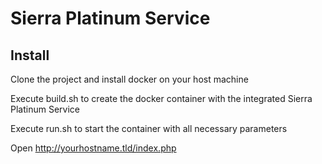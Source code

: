 # Sierra Platinum Service
## Install

Clone the project and install docker on your host machine

Execute build.sh to create the docker container with the integrated Sierra Platinum Service

Execute run.sh to start the container with all necessary parameters

Open http://yourhostname.tld/index.php
